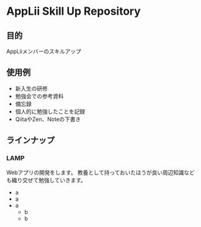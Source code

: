 # AppLii Skill Up Repository

## 目的
AppLiiメンバーのスキルアップ

## 使用例
- 新入生の研修
- 勉強会での参考資料
- 備忘録
- 個人的に勉強したことを記録
- QiitaやZen、Noteの下書き

## ラインナップ
### LAMP
Webアプリの開発をします。
教養として持っておいたほうが良い周辺知識なども織り交ぜて勉強していきます。
- a
- a
- a
	- b
	- b